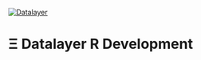 [![Datalayer](https://assets.datalayer.tech/datalayer-25.svg)](https://datalayer.io)

# Ξ Datalayer R Development
